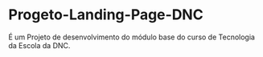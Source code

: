 # Progeto-Landing-Page-DNC
É um Projeto de desenvolvimento do módulo base do curso de Tecnologia da Escola da DNC. 
